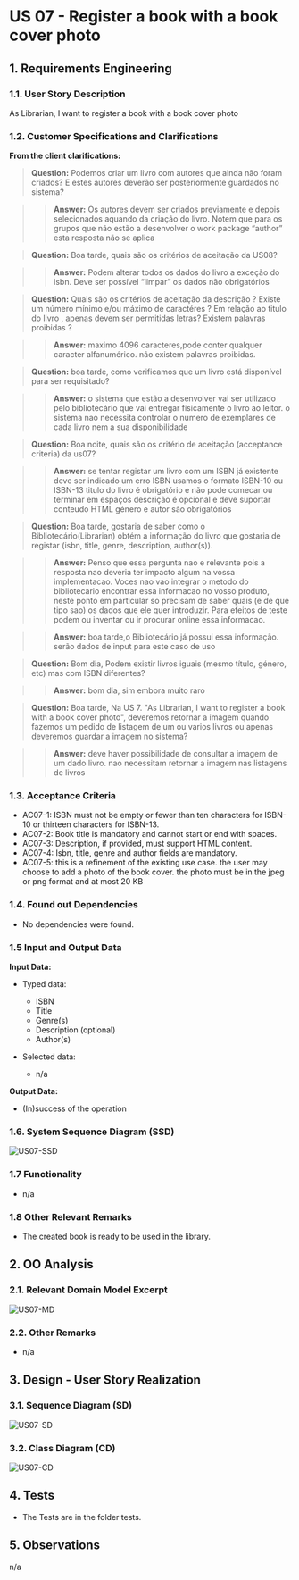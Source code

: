 # US 07 - Register a book with a book cover photo

## 1. Requirements Engineering

### 1.1. User Story Description

As Librarian, I want to register a book with a book cover photo

### 1.2. Customer Specifications and Clarifications 

**From the client clarifications:**

> **Question:** Podemos criar um livro com autores que ainda não foram criados? E estes autores deverão ser posteriormente guardados no sistema?

> > **Answer:** Os autores devem ser criados previamente e depois selecionados aquando da criação do livro.
Notem que para os grupos que não estão a desenvolver o work package “author” esta resposta não se aplica

> **Question:** Boa tarde, quais são os critérios de aceitação da US08?

> > **Answer:** Podem alterar todos os dados do livro a exceção do isbn.
Deve ser possível “limpar” os dados não obrigatórios

> **Question:** Quais são os critérios de aceitação da descrição ? Existe um número mínimo e/ou máximo de caractéres ? Em relação ao titulo do livro , apenas devem ser permitidas letras? Existem palavras proibidas ?

> > **Answer:** maximo 4096 caracteres,pode conter qualquer caracter alfanumérico. não existem palavras proibidas.

> **Question:** boa tarde, como verificamos que um livro está disponível para ser requisitado?

> > **Answer:** o sistema que estão a desenvolver vai ser utilizado pelo bibliotecário que vai entregar fisicamente o livro ao leitor. o sistema nao necessita controlar o numero de exemplares de cada livro nem a sua disponibilidade

> **Question:** Boa noite, quais são os critério de aceitação (acceptance criteria) da us07?

> > **Answer:** se tentar registar um livro com um ISBN já existente deve ser indicado um erro
ISBN usamos o formato ISBN-10 ou ISBN-13
titulo do livro é obrigatório e não pode comecar ou terminar em espaços
descrição é opcional e deve suportar conteudo HTML
género e autor são obrigatórios

> **Question:** Boa tarde, gostaria de saber como o Bibliotecário(Librarian) obtém a informação do livro que gostaria de registar (isbn, title, genre, description, author(s)).

> > **Answer:** Penso que essa pergunta nao e relevante pois a resposta nao deveria ter impacto algum na vossa implementacao.
Voces nao vao integrar o metodo do bibliotecario encontrar essa informacao no vosso produto, neste ponto em particular so precisam de saber quais (e de que tipo sao) os dados que ele quer introduzir.
Para efeitos de teste podem ou inventar ou ir procurar online essa informacao.

> > **Answer:** boa tarde,o Bibliotecário já possui essa informação. serão dados de input para este caso de uso

> **Question:** Bom dia,
Podem existir livros iguais (mesmo título, género, etc) mas com ISBN diferentes?

> > **Answer:** bom dia,
sim embora muito raro

> **Question:** Boa tarde,
Na US 7. "As Librarian, I want to register a book with a book cover photo", deveremos retornar a imagem quando fazemos um pedido de listagem de um ou varios livros ou apenas deveremos guardar a imagem no sistema?

> > **Answer:** deve haver possibilidade de consultar a imagem de um dado livro. nao necessitam retornar a imagem nas listagens de livros


### 1.3. Acceptance Criteria

- AC07-1: ISBN must not be empty or fewer than ten characters for ISBN-10 or thirteen characters for ISBN-13.
- AC07-2: Book title is mandatory and cannot start or end with spaces.
- AC07-3: Description, if provided, must support HTML content.
- AC07-4: Isbn, title, genre and author fields are mandatory.
- AC07-5: this is a refinement of the existing use case. the user may choose to add a photo of the book cover. the photo must be in the jpeg or png format and at most 20 KB

### 1.4. Found out Dependencies

- No dependencies were found.

### 1.5 Input and Output Data

**Input Data:**

- Typed data:
    - ISBN 
    - Title
    - Genre(s)
    - Description (optional)
    - Author(s)

- Selected data:
    - n/a

**Output Data:**

- (In)success of the operation

### 1.6. System Sequence Diagram (SSD)

![US07-SSD](US07-SSD.svg)

### 1.7 Functionality

- n/a

### 1.8 Other Relevant Remarks

- The created book is ready to be used in the library.

## 2. OO Analysis

### 2.1. Relevant Domain Model Excerpt 

![US07-MD](US07-DM.svg)

### 2.2. Other Remarks

- n/a

## 3. Design - User Story Realization

### 3.1. Sequence Diagram (SD)

![US07-SD](US07-SD.svg)

### 3.2. Class Diagram (CD)

![US07-CD](US07-CD.svg)

## 4. Tests

- The Tests are in the folder tests.

## 5. Observations

n/a
